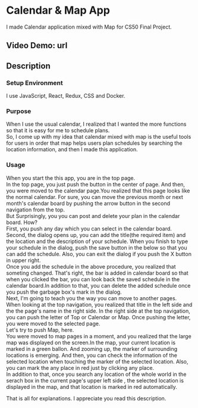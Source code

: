 # Calendar & Map App
  I made Calendar application mixed with Map for CS50 Final Project.
## Video Demo: url

## Description
### Setup Environment
 I use JavaScript, React,  Redux, CSS and Docker. 
 
### Purpose
When I use the usual calendar, I realized that I wanted the more functions so that it is easy for me to schedule plans. <br> So, I come up with my idea that calendar mixed with map is the useful tools for users in order that  map helps users plan schedules by searching the location information, and then I made this application.

### Usage
When you start the this app,  you are in the top page. <br> In the top page, you just push the button in the center of page. And then, you were moved to the calendar page.You realized that this page looks like the normal calendar. For sure, you can move the previous month or next month's calendar board by pushing the arrow button in the second navigation from the top. <br> But Surprisingly, you you can post and delete your plan in the calendar board. How? <br> First, you push  any day which you can select  in the calendar board. <br> 
Second, the dialog opens up, you can add the title(the required item) and the location and the description of your schedule. When you finish to type your schedule in the dialog, push the save button in the below so that you can add the schedule. Also, you can exit the dialog if you push the X button in upper right. <br> Once you add the schedule in the above procedure, you realized that someting changed. That's right, the bar is added in calendar board so that when you clicked the bar, you can look back the saved schedule in the calendar board.In addition to that, you can delete the added schedule once you push the garbage box's mark in the dialog. <br>
Next, I'm going to teach you the way you can move to another pages.<br> When looking at the top navigation, you realized that title in the left side and the the page's name in the right side.
In the right side at the top navigation, you can push the letter of Top or Calendar or Map. Once pushing the letter, you were moved to the selected page.<br> Let's try to push Map, here. <br>You were moved to map pages in a moment, and you realized that the large map was displayed on the screen.In the map, your current location is marked in a green ballon. And zooming up, the marker of surrounding locations is emerging. And then,  you can check the information of the selected location when touching the marker of the selected location. Also, you can mark the any place in red just by clicking any place. <br> In addition to that, once you  search any location of the whole world in the serach box in the current page's upper left side , the selected location is displayed in the map, and that location is marked in red automatically. <br>

That is all for explanations. I appreciate you read this description.